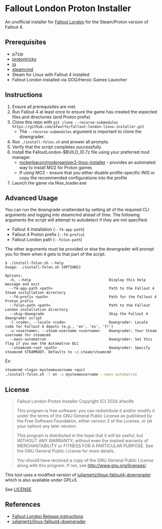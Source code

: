 # Fallout London Proton Installer

An unofficial installer for [Fallout London](https://fallout4london.com/) for the Steam/Proton version of Fallout 4.

## Prerequisites

- p7zip
- [protontricks](https://github.com/Matoking/protontricks)
- [jq](https://github.com/jqlang/jq)
- [steamcmd](https://developer.valvesoftware.com/wiki/SteamCMD)
- Steam for Linux with Fallout 4 installed
- Fallout London installed via GOG/Heroic Games Launcher

## Instructions

1. Ensure all prerequisites are met.
2. Run Fallout 4 at least once to ensure the game has created the expected files and directories (and Proton prefix)
3. Clone this repo with `git clone --recurse-submodules https://github.com/afwolfe/fallout-london-linux-installer.git`
   - The `--recurse-submodules` argument is important to clone the downgrader.
4. Run `./install-folon.sh` and answer all prompts.
5. Verify that the script completes successfully.
6. Install the FalloutLondon-$BUILD_ID.7z file using your preferred mod manager.
   - [rockerbacon/modorganizer2-linux-installer](https://github.com/rockerbacon/modorganizer2-linux-installer) - provides an automated way to install MO2 for Proton games
   - If using MO2 - ensure that you either disable profile-specific INIS or copy the recommended configurations into the profile
7. Launch the game via f4se_loader.exe

## Advanced Usage

You can run the downgrade unattended by setting all of the required CLI arguments and logging into steamcmd ahead of time.
The following arguments the script will attempt to autodetect if they are not specified:

- Fallout 4 installation (`--f4-app-path`)
- Fallout 4 Proton prefix (`--f4-prefix`)
- Fallout London path (`--folon-path`)

The other arguments must be provided or else the downgrader will prompt you for them when it gets to that part of the script.

```text
$ ./install-folon.sh --help
Usage: ./install-folon.sh [OPTIONS]

Options:
  -h, --help                                    Display this help message and exit
  --f4-app-path <path>                          Path to the Fallout 4 Steam installation directory
  --f4-prefix <path>                            Path for the Fallout 4 Proton prefix
  --folon-path <path>                           Path to the Fallout London installation directory
  --skip-downgrade                              Skip the Fallout 4 downgrader script
  -l <code>, --locale <code>                    Downgrader: Locale code for Fallout 4 depots (e.g., 'en', 'es', 'fr')
  -u <username>, --steam-username <username>    Downgrader: Your Steam username for steamcmd
  --owns-automatron                             Downgrader: Set this flag if you own the Automatron DLC
  --steamcmd-root <path>                        Downgrader: Specify steamcmd STEAMROOT. Defaults to ~/.steam/steamcmd
```

Ex:

```bash
steamcmd +login mysteamusername +quit
./install-folon.sh -l en -u mysteamusername --owns-automatron
```

## License

> Fallout London Proton Installer
> Copyright (C) 2024 afwolfe
>
> This program is free software: you can redistribute it and/or modify
> it under the terms of the GNU General Public License as published by
> the Free Software Foundation, either version 3 of the License, or
> (at your option) any later version.
>
> This program is distributed in the hope that it will be useful,
> but WITHOUT ANY WARRANTY; without even the implied warranty of
> MERCHANTABILITY or FITNESS FOR A PARTICULAR PURPOSE.  See the
> GNU General Public License for more details.
>
> You should have received a copy of the GNU General Public License
> along with this program.  If not, see <http://www.gnu.org/licenses/>.

This tool uses a modified version of [juliamertz/linux-fallout4-downgrader](https://github.com/juliamertz/linux-fallout4-downgrader) which is also available under GPLv3.

See [LICENSE](./LICENSE.md)

## References

- [Fallout London Release instructions](https://fallout4london.com/release/)
- [juliamertz/linux-fallout4-downgrader](https://github.com/juliamertz/linux-fallout4-downgrader)
